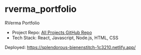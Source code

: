 # rverma_portfolio

RVerma Portfolio
- Project Repo: [All Projects GitHub Repo](https://github.com/richa-verma1001/js-css-example-projects)
- Tech Stack: React, Javascript, Node.js, HTML, CSS

Deployed: https://splendorous-bienenstitch-1c3210.netlify.app/
